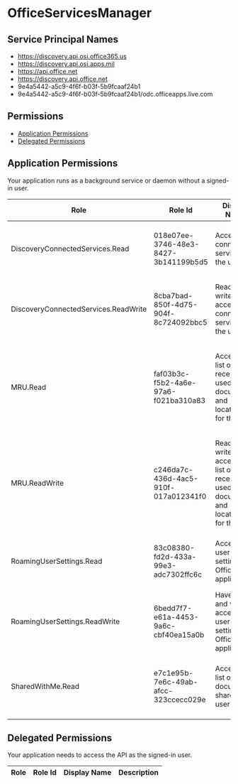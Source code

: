 # OfficeServicesManager
## Service Principal Names
- https://discovery.api.osi.office365.us
- https://discovery.api.osi.apps.mil
- https://api.office.net
- https://discovery.api.office.net
- 9e4a5442-a5c9-4f6f-b03f-5b9fcaaf24b1
- 9e4a5442-a5c9-4f6f-b03f-5b9fcaaf24b1/odc.officeapps.live.com

 ## Permissions
- [Application Permissions](#application-permissions)
- [Delegated Permissions](#delegated-permissions)

## Application Permissions
Your application runs as a background service or daemon without a signed-in user.

| Role | Role Id | Display Name | Description |
|---|---|---|---|
| DiscoveryConnectedServices.Read | 018e07ee-3746-48e3-8427-3b141199b5d5 | Access connected services for the user | Allows the app to access connected services for the user |
| DiscoveryConnectedServices.ReadWrite | 8cba7bad-850f-4d75-904f-8c724092bbc5 | Read and write access to connected services for the user | Allows the app read and write access to connected services for the user |
| MRU.Read | faf03b3c-f5b2-4a6e-97a6-f021ba310a83 | Access a list of most recently used documents and locations for the user | Allows the app to access a list of user’s most recently used documents and locations |
| MRU.ReadWrite | c246da7c-436d-4ac5-910f-017a012341f0 | Read and write access to a list of most recently used documents and locations for the user | Allows the app read and write access to a list of user’s most recently used documents and locations |
| RoamingUserSettings.Read | 83c08380-fd2d-433a-99e3-adc7302ffc6c | Access user settings for Office applications | Allows the app to access user settings for Office applications |
| RoamingUserSettings.ReadWrite | 6bedd7f7-e61a-4453-9a6c-cbf40ea15a0b | Have read and write access to user settings for Office applications | Allows the app read and write access user settings for Office applications |
| SharedWithMe.Read | e7c1e95b-7e6c-49ab-afcc-323ccecc029e | Access a list of documents shared with user | Allows the app to access a list of documents shared with user |

## Delegated Permissions
Your application needs to access the API as the signed-in user. 

| Role | Role Id | Display Name | Description |
|---|---|---|---|

